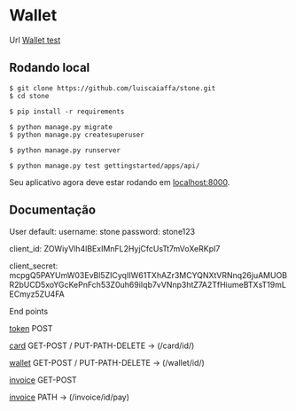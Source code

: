 # Wallet

Url [Wallet test](https://stone-test-wallet.herokuapp.com/) 

## Rodando local

```
$ git clone https://github.com/luiscaiaffa/stone.git
$ cd stone

$ pip install -r requirements

$ python manage.py migrate
$ python manage.py createsuperuser

$ python manage.py runserver

$ python manage.py test gettingstarted/apps/api/
```

Seu aplicativo agora deve estar rodando em [localhost:8000](http://localhost:8000/).

## Documentação

User default:
username:  stone
password: stone123

client_id: ZOWiyVlh4lBExIMnFL2HyjCfcUsTt7mVoXeRKpI7

client_secret: mcpgQ5PAYUmW03EvBl5ZICyqIIW61TXhAZr3MCYQNXtVRNnq26juAMUOBR2bUCD5xoYGcKePnFch53Z0uh69iIqb7vVNnp3htZ7A2TfHiumeBTXsT19mLECmyz5ZU4FA

End points

[token](https://stone-test-wallet.herokuapp.com/o/token/) POST

[card](https://stone-test-wallet.herokuapp.com/api/card) GET-POST / PUT-PATH-DELETE -> (/card/id/)

[wallet](https://stone-test-wallet.herokuapp.com/api/wallet/) GET-POST / PUT-PATH-DELETE -> (/wallet/id/)

[invoice](https://stone-test-wallet.herokuapp.com/api/invoice/) GET-POST 

[invoice](https://stone-test-wallet.herokuapp.com/api/invoice/) PATH -> (/invoice/id/pay) 




